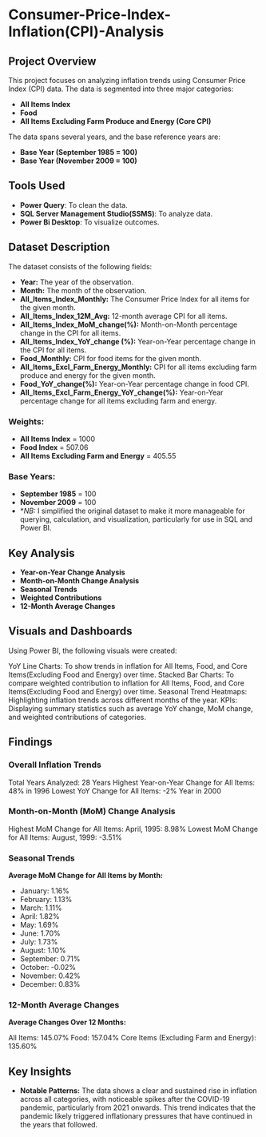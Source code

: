 # Consumer-Price-Index-Inflation(CPI)-Analysis

## Project Overview

This project focuses on analyzing inflation trends using Consumer Price Index (CPI) data. The data is segmented into three major categories:
- **All Items Index**
- **Food**
- **All Items Excluding Farm Produce and Energy (Core CPI)**
  
The data spans several years, and the base reference years are:
- **Base Year (September 1985 = 100)**
- **Base Year (November 2009 = 100)**

## Tools Used

- **Power Query**: To clean the data.
- **SQL Server Management Studio(SSMS)**: To analyze data.
- **Power Bi Desktop**: To visualize outcomes.
 ## Dataset Description

The dataset consists of the following fields:
- **Year:** The year of the observation.
- **Month:** The month of the observation.
- **All_Items_Index_Monthly:** The Consumer Price Index for all items for the given month.
- **All_Items_Index_12M_Avg:** 12-month average CPI for all items.
- **All_Items_Index_MoM_change(%):** Month-on-Month percentage change in the CPI for all items.
- **All_Items_Index_YoY_change (%):** Year-on-Year percentage change in the CPI for all items.
- **Food_Monthly:** CPI for food items for the given month.
- **All_Items_Excl_Farm_Energy_Monthly:** CPI for all items excluding farm produce and energy for the given month.
- **Food_YoY_change(%):** Year-on-Year percentage change in food CPI.
- **All_Items_Excl_Farm_Energy_YoY_change(%):** Year-on-Year percentage change for all items excluding farm and energy.
  
### Weights:
- **All Items Index** = 1000
- **Food Index** = 507.06
- **All Items Excluding Farm and Energy** = 405.55
  
### Base Years:
- **September 1985** = 100
- **November 2009** = 100
- **NB:* I simplified the original dataset to make it more manageable for querying, calculation, and visualization, particularly for use in SQL and Power BI.

## Key Analysis

- **Year-on-Year Change Analysis**
- **Month-on-Month Change Analysis**
- **Seasonal Trends**
- **Weighted Contributions**
- **12-Month Average Changes**

## Visuals and Dashboards

Using Power BI, the following visuals were created:

YoY Line Charts: To show trends in inflation for All Items, Food, and Core Items(Excluding Food and Energy) over time.
Stacked Bar Charts: To compare weighted contribution to inflation for All Items, Food, and Core Items(Excluding Food and Energy) over time.
Seasonal Trend Heatmaps: Highlighting inflation trends across different months of the year.
KPIs: Displaying summary statistics such as average YoY change, MoM change, and weighted contributions of categories.

## Findings

### Overall Inflation Trends
Total Years Analyzed: 28 Years
Highest Year-on-Year Change for All Items:  48% in 1996 
Lowest YoY Change for All Items: -2% Year in 2000 

### Month-on-Month (MoM) Change Analysis
Highest MoM Change for All Items:
April, 1995: 8.98%
Lowest MoM Change for All Items:
August, 1999: -3.51%

### Seasonal Trends

**Average MoM Change for All Items by Month:**

- January: 1.16%
- February: 1.13%
- March: 1.11%
- April: 1.82%
- May: 1.69%
- June: 1.70%
- July: 1.73%
- August: 1.10%
- September: 0.71%
- October: -0.02%
- November: 0.42%
- December: 0.83%

### 12-Month Average Changes

**Average Changes Over 12 Months:**

All Items: 145.07%
Food: 157.04%
Core Items (Excluding Farm and Energy): 135.60%

## Key Insights
- **Notable Patterns:** The data shows a clear and sustained rise in inflation across all categories, with noticeable spikes after the COVID-19 pandemic, particularly from 2021 onwards. This trend indicates that the pandemic likely triggered inflationary pressures that have continued in the years that followed.




